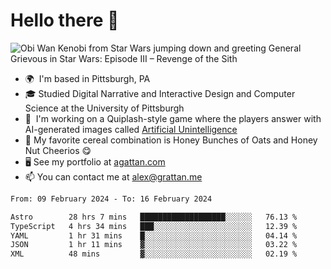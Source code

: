 <!--
**GameDog9988/GameDog9988** is a ✨ _special_ ✨ repository because its `README.md` (this file) appears on your GitHub profile.

Here are some ideas to get you started:

- 🔭 I’m currently working on ...
- 🌱 I’m currently learning ...
- 👯 I’m looking to collaborate on ...
- 🤔 I’m looking for help with ...
- 💬 Ask me about ...
- 📫 How to reach me: ...
- 😄 Pronouns: ...
- ⚡ Fun fact: ...
-->



Hello there 👋
==================================

![Obi Wan Kenobi from Star Wars jumping down and greeting General Grievous in Star Wars: Episode III – Revenge of the Sith](https://github.com/agrattan0820/agrattan0820/assets/51346343/689e56eb-29be-46a5-a079-28ea727b5f7e)


- 🌍  I'm based in Pittsburgh, PA
- 🎓  Studied Digital Narrative and Interactive Design and Computer Science at the University of Pittsburgh
- 👾  I'm working on a Quiplash-style game where the players answer with AI-generated images called [Artificial Unintelligence](https://github.com/agrattan0820/artificial-unintelligence)
- 🥣  My favorite cereal combination is Honey Bunches of Oats and Honey Nut Cheerios 😋
- 🖥️  See my portfolio at [agattan.com](http://agrattan.com/)
- 📫  You can contact me at [alex@grattan.me](mailto:alex@grattan.me)

<!--START_SECTION:waka-->

```txt
From: 09 February 2024 - To: 16 February 2024

Astro        28 hrs 7 mins   ███████████████████░░░░░░   76.13 %
TypeScript   4 hrs 34 mins   ███░░░░░░░░░░░░░░░░░░░░░░   12.39 %
YAML         1 hr 31 mins    █░░░░░░░░░░░░░░░░░░░░░░░░   04.14 %
JSON         1 hr 11 mins    ▓░░░░░░░░░░░░░░░░░░░░░░░░   03.22 %
XML          48 mins         ▓░░░░░░░░░░░░░░░░░░░░░░░░   02.19 %
```

<!--END_SECTION:waka-->
